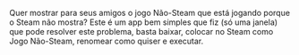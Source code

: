 Quer mostrar para seus amigos o jogo Não-Steam que está jogando porque o Steam não mostra?
Este é um app bem simples que fiz (só uma janela) que pode resolver este problema, basta baixar, colocar no Steam como Jogo Não-Steam, renomear como quiser e executar.

